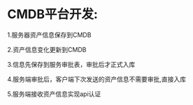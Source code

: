 # CMDB平台开发:
1.服务器资产信息保存到CMDB

2.资产信息变化更新到CMDB

3.信息先保存到服务审批表，审批后才正式入库

4.服务端审批后，客户端下次发送的资产信息不需要审批,直接入库

5.服务端接收资产信息实现api认证
